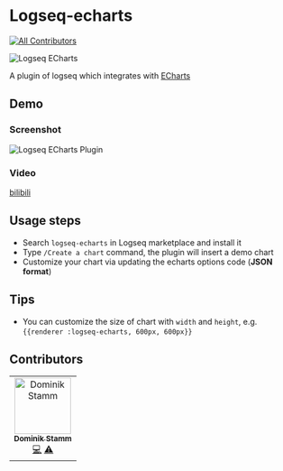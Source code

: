 # Logseq-echarts
<!-- ALL-CONTRIBUTORS-BADGE:START - Do not remove or modify this section -->
[![All Contributors](https://img.shields.io/badge/all_contributors-1-orange.svg?style=flat-square)](#contributors-)
<!-- ALL-CONTRIBUTORS-BADGE:END -->

![Logseq ECharts](./icon.png)

A plugin of logseq which integrates with [ECharts](https://echarts.apache.org/)

## Demo

### Screenshot

![Logseq ECharts Plugin](./logseq-echarts-plugin.gif)

### Video

[bilibili](https://www.bilibili.com/video/BV1JD4y167eK/)

## Usage steps

- Search `logseq-echarts` in Logseq marketplace and install it
- Type `/Create a chart` command, the plugin will insert a demo chart
- Customize your chart via updating the echarts options code (**JSON format**)

## Tips

- You can customize the size of chart with `width` and `height`, e.g. `{{renderer :logseq-echarts, 600px, 600px}}`

## Contributors

<!-- ALL-CONTRIBUTORS-LIST:START - Do not remove or modify this section -->
<!-- prettier-ignore-start -->
<!-- markdownlint-disable -->
<table>
  <tbody>
    <tr>
      <td align="center"><a href="https://github.com/dom8509"><img src="https://avatars.githubusercontent.com/u/933312?v=4?s=100" width="100px;" alt="Dominik Stamm"/><br /><sub><b>Dominik Stamm</b></sub></a><br /><a href="https://github.com/guzhongren/logseq-echarts/commits?author=dom8509" title="Code">💻</a> <a href="https://github.com/guzhongren/logseq-echarts/commits?author=dom8509" title="Tests">⚠️</a></td>
    </tr>
  </tbody>
  <tfoot>
    
  </tfoot>
</table>

<!-- markdownlint-restore -->
<!-- prettier-ignore-end -->

<!-- ALL-CONTRIBUTORS-LIST:END -->
<!-- prettier-ignore-start -->
<!-- markdownlint-disable -->

<!-- markdownlint-restore -->
<!-- prettier-ignore-end -->

<!-- ALL-CONTRIBUTORS-LIST:END -->
